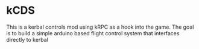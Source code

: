 # kCDS
This is a kerbal controls mod using kRPC as a hook into the game. The goal is to build a simple arduino based flight control system that interfaces directly to kerbal
